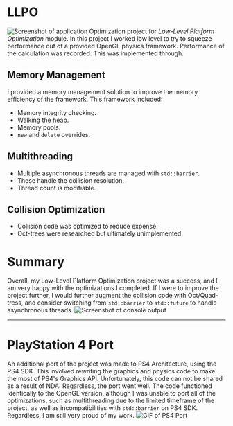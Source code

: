 # LLPO
![Screenshot of application](https://github.com/IsaacDexter/LLPO/assets/90466022/46d7252d-7b63-4fae-b66c-880b6338e24f)
Optimization project for *Low-Level Platform Optimization* module.
In this project I worked low level to try to squeeze performance out of a provided OpenGL physics framework. Performance of the calculation was recorded. This was implemented through:
## Memory Management
I provided a memory management solution to improve the memory efficiency of the framework. This framework included:
- Memory integrity checking.
- Walking the heap.
- Memory pools.
- `new` and `delete` overrides.
## Multithreading
- Multiple asynchronous threads are managed with `std::barrier`.
- These handle the collision resolution.
- Thread count is modifiable.
## Collision Optimization
- Collision code was optimized to reduce expense.
- Oct-trees were researched but ultimately unimplemented.

# Summary
Overall, my Low-Level Platform Optimization project was a success, and I am very happy with the optimizations I completed. If I were to improve the project further, I would further augment the collision code with Oct/Quad-tress, and consider switching from `std::barrier` to `std::future` to handle asynchronous threads.
![Screenshot of console output](https://github.com/IsaacDexter/LLPO/assets/90466022/e6038ed3-4455-424b-9c9c-13616c3181c5)

___

# PlayStation 4 Port
An additional port of the project was made to PS4 Architecture, using the PS4 SDK. This involved rewriting the graphics and physics code to make the most of PS4's Graphics API. Unfortunately, this code can not be shared as a result of NDA. Regardless, the port went well. The code functioned identically to the OpenGL version, although I was unable to port all of the optimizations, such as multithreading due to the limited timeframe of the project, as well as incompatibilities with `std::barrier` on PS4 SDK. Regardless, I am still very proud of my work.
![GIF of PS4 Port](https://github.com/IsaacDexter/LLPO/assets/90466022/78b0fe53-a8d3-45bf-9d65-a48909de6092)

